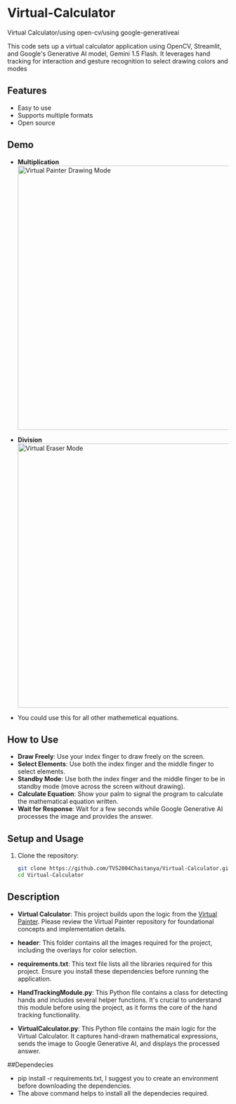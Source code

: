 # Virtual-Calculator
Virtual Calculator/using open-cv/using google-generativeai


This code sets up a virtual calculator application using OpenCV, Streamlit, and Google's Generative AI model, Gemini 1.5 Flash. It leverages hand tracking for interaction and gesture recognition to select drawing colors and modes


## Features

- Easy to use
- Supports multiple formats
- Open source

## Demo

- **Multiplication**  
  <img src="https://github.com/user-attachments/assets/b449fff4-8fb5-4270-9ebe-1800fb13e0eb" width="600" alt="Virtual Painter Drawing Mode">

- **Division**  
  <img src="https://github.com/user-attachments/assets/133ceac7-2391-40ce-ae86-41b92a760c6f" width="600" alt="Virtual Eraser Mode">


- You could use this for all other mathemetical equations.

## How to Use

- **Draw Freely**: Use your index finger to draw freely on the screen.
- **Select Elements**: Use both the index finger and the middle finger to select elements.
- **Standby Mode**: Use both the index finger and the middle finger to be in standby mode (move across the screen without drawing).
- **Calculate Equation**: Show your palm to signal the program to calculate the mathematical equation written.
- **Wait for Response**: Wait for a few seconds while Google Generative AI processes the image and provides the answer.


## Setup and Usage

1. Clone the repository:
   ```sh
   git clone https://github.com/TVS2004Chaitanya/Virtual-Calculator.git
   cd Virtual-Calculator
## Description

- **Virtual Calculator**: This project builds upon the logic from the [Virtual Painter](https://github.com/TVS2004Chaitanya/Virtual-Painter). Please review the Virtual Painter repository for foundational concepts and implementation details.

- **header**: This folder contains all the images required for the project, including the overlays for color selection.

- **requirements.txt**: This text file lists all the libraries required for this project. Ensure you install these dependencies before running the application.

- **HandTrackingModule.py**: This Python file contains a class for detecting hands and includes several helper functions. It's crucial to understand this module before using the project, as it forms the core of the hand tracking functionality.

- **VirtualCalculator.py**: This Python file contains the main logic for the Virtual Calculator. It captures hand-drawn mathematical expressions, sends the image to Google Generative AI, and displays the processed answer.


##Dependecies
- pip install -r requirements.txt, I suggest you to create an environment before downloading the dependencies.
- The above command helps to install all the dependecies required.
